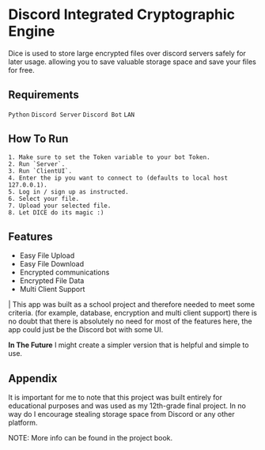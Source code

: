 
# Discord Integrated Cryptographic Engine

Dice is used to store large encrypted files over discord servers safely for later usage. 
allowing you to save valuable storage space and save your files for free.


## Requirements

`Python`
`Discord Server`
`Discord Bot`
`LAN`




## How To Run

    1. Make sure to set the Token variable to your bot Token.
    2. Run `Server`.
    3. Run `ClientUI`.
    4. Enter the ip you want to connect to (defaults to local host 127.0.0.1).
    5. Log in / sign up as instructed.
    6. Select your file.
    7. Upload your selected file.
    8. Let DICE do its magic :)




## Features

- Easy File Upload 
- Easy File Download
- Encrypted communications
- Encrypted File Data 
- Multi Client Support

| This app was built as a school project and therefore needed to meet some criteria. (for example, database, encryption and multi client support) there is no doubt that there is absolutely no need for most of the features here, the app could just be the Discord bot with some UI.

**In The Future**
I might create a simpler version that is helpful and simple to use.


## Appendix

It is important for me to note that this project was built entirely for educational purposes and was used as my 12th-grade final project.
In no way do I encourage stealing storage space from Discord or any other platform.

NOTE: More info can be found in the project book.
